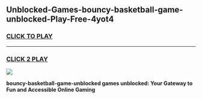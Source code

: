 
## Unblocked-Games-bouncy-basketball-game-unblocked-Play-Free-4yot4
<h3>
<a href="https://premium76.site?title=bouncy-basketball-game-unblocked&ref=23A">CLICK TO PLAY</a></h3>
<hr>

<h3>
<a href="https://premium76.site?title=bouncy-basketball-game-unblocked&ref=23A">CLICK 2 PLAY</a>
  
</h3>

<a href="https://premium76.site?title=bouncy-basketball-game-unblocked&ref=23A"><img src="https://clearcache.store/games.png"></a>


**bouncy-basketball-game-unblocked games unblocked: Your Gateway to Fun and Accessible Online Gaming**
